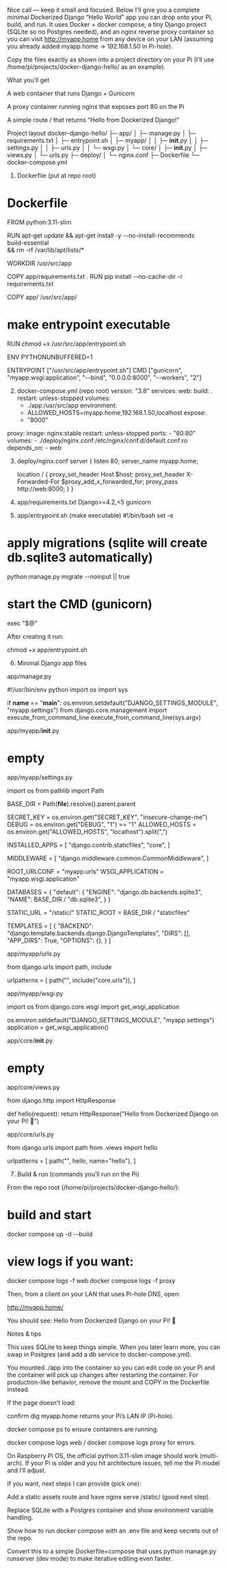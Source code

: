 Nice call — keep it small and focused. Below I’ll give you a complete minimal Dockerized Django “Hello World” app you can drop onto your Pi, build, and run. It uses Docker + docker compose, a tiny Django project (SQLite so no Postgres needed), and an nginx reverse proxy container so you can visit http://myapp.home from any device on your LAN (assuming you already added myapp.home -> 192.168.1.50 in Pi-hole).

Copy the files exactly as shown into a project directory on your Pi (I’ll use /home/pi/projects/docker-django-hello/ as an example).

What you’ll get

A web container that runs Django + Gunicorn

A proxy container running nginx that exposes port 80 on the Pi

A simple route / that returns “Hello from Dockerized Django!”

Project layout
docker-django-hello/
├─ app/
│  ├─ manage.py
│  ├─ requirements.txt
│  ├─ entrypoint.sh
│  ├─ myapp/
│  │  ├─ __init__.py
│  │  ├─ settings.py
│  │  ├─ urls.py
│  │  └─ wsgi.py
│  └─ core/
│     ├─ __init__.py
│     ├─ views.py
│     └─ urls.py
├─ deploy/
│  └─ nginx.conf
├─ Dockerfile
└─ docker-compose.yml

1) Dockerfile (put at repo root)
# Dockerfile
FROM python:3.11-slim

RUN apt-get update && apt-get install -y --no-install-recommends \
    build-essential \
    && rm -rf /var/lib/apt/lists/*

WORKDIR /usr/src/app

COPY app/requirements.txt .
RUN pip install --no-cache-dir -r requirements.txt

COPY app/ /usr/src/app/

# make entrypoint executable
RUN chmod +x /usr/src/app/entrypoint.sh

ENV PYTHONUNBUFFERED=1

ENTRYPOINT ["/usr/src/app/entrypoint.sh"]
CMD ["gunicorn", "myapp.wsgi:application", "--bind", "0.0.0.0:8000", "--workers", "2"]

2) docker-compose.yml (repo root)
version: "3.8"
services:
  web:
    build: .
    restart: unless-stopped
    volumes:
      - ./app:/usr/src/app
    environment:
      - ALLOWED_HOSTS=myapp.home,192.168.1.50,localhost
    expose:
      - "8000"

  proxy:
    image: nginx:stable
    restart: unless-stopped
    ports:
      - "80:80"
    volumes:
      - ./deploy/nginx.conf:/etc/nginx/conf.d/default.conf:ro
    depends_on:
      - web

3) deploy/nginx.conf
server {
    listen 80;
    server_name myapp.home;

    location / {
        proxy_set_header Host $host;
        proxy_set_header X-Forwarded-For $proxy_add_x_forwarded_for;
        proxy_pass http://web:8000;
    }
}

4) app/requirements.txt
Django>=4.2,<5
gunicorn

5) app/entrypoint.sh (make executable)
#!/bin/bash
set -e

# apply migrations (sqlite will create db.sqlite3 automatically)
python manage.py migrate --noinput || true

# start the CMD (gunicorn)
exec "$@"


After creating it run:

chmod +x app/entrypoint.sh

6) Minimal Django app files

app/manage.py

#!/usr/bin/env python
import os
import sys

if __name__ == "__main__":
    os.environ.setdefault("DJANGO_SETTINGS_MODULE", "myapp.settings")
    from django.core.management import execute_from_command_line
    execute_from_command_line(sys.argv)


app/myapp/__init__.py

# empty


app/myapp/settings.py

import os
from pathlib import Path

BASE_DIR = Path(__file__).resolve().parent.parent

SECRET_KEY = os.environ.get("SECRET_KEY", "insecure-change-me")
DEBUG = os.environ.get("DEBUG", "1") == "1"
ALLOWED_HOSTS = os.environ.get("ALLOWED_HOSTS", "localhost").split(",")

INSTALLED_APPS = [
    "django.contrib.staticfiles",
    "core",
]

MIDDLEWARE = [
    "django.middleware.common.CommonMiddleware",
]

ROOT_URLCONF = "myapp.urls"
WSGI_APPLICATION = "myapp.wsgi.application"

DATABASES = {
    "default": {
        "ENGINE": "django.db.backends.sqlite3",
        "NAME": BASE_DIR / "db.sqlite3",
    }
}

STATIC_URL = "/static/"
STATIC_ROOT = BASE_DIR / "staticfiles"

TEMPLATES = [
    {
        "BACKEND": "django.template.backends.django.DjangoTemplates",
        "DIRS": [],
        "APP_DIRS": True,
        "OPTIONS": {},
    }
]


app/myapp/urls.py

from django.urls import path, include

urlpatterns = [
    path("", include("core.urls")),
]


app/myapp/wsgi.py

import os
from django.core.wsgi import get_wsgi_application

os.environ.setdefault("DJANGO_SETTINGS_MODULE", "myapp.settings")
application = get_wsgi_application()


app/core/__init__.py

# empty


app/core/views.py

from django.http import HttpResponse

def hello(request):
    return HttpResponse("Hello from Dockerized Django on your Pi! 🎉")


app/core/urls.py

from django.urls import path
from .views import hello

urlpatterns = [
    path("", hello, name="hello"),
]

7) Build & run (commands you’ll run on the Pi)

From the repo root (/home/pi/projects/docker-django-hello/):

# build and start
docker compose up -d --build

# view logs if you want:
docker compose logs -f web
docker compose logs -f proxy


Then, from a client on your LAN that uses Pi-hole DNS, open:

http://myapp.home/


You should see: Hello from Dockerized Django on your Pi! 🎉

Notes & tips

This uses SQLite to keep things simple. When you later learn more, you can swap in Postgres (and add a db service to docker-compose.yml).

You mounted ./app into the container so you can edit code on your Pi and the container will pick up changes after restarting the container. For production-like behavior, remove the mount and COPY in the Dockerfile instead.

If the page doesn’t load:

confirm dig myapp.home returns your Pi’s LAN IP (Pi-hole).

docker compose ps to ensure containers are running.

docker compose logs web / docker compose logs proxy for errors.

On Raspberry Pi OS, the official python:3.11-slim image should work (multi-arch). If your Pi is older and you hit architecture issues, tell me the Pi model and I’ll adjust.

If you want, next steps I can provide (pick one):

Add a static assets route and have nginx serve /static/ (good next step).

Replace SQLite with a Postgres container and show environment variable handling.

Show how to run docker compose with an .env file and keep secrets out of the repo.

Convert this to a simple Dockerfile+compose that uses python manage.py runserver (dev mode) to make iterative editing even faster.